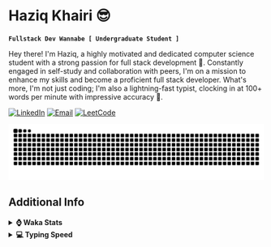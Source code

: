 # Haziq Khairi 😎

**`Fullstack Dev Wannabe [ Undergraduate Student ]`**

Hey there! I'm Haziq, a highly motivated and dedicated computer science student with a strong passion for full stack development 🚀. Constantly engaged in self-study and collaboration with peers, I'm on a mission to enhance my skills and become a proficient full stack developer. What's more, I'm not just coding; I'm also a lightning-fast typist, clocking in at 100+ words per minute with impressive accuracy 💨.

[![LinkedIn](https://custom-icon-badges.demolab.com/badge/LinkedIn-0077B5?style=for-the-badge&logo=linkedin&logoColor=white)](https://www.linkedin.com/in/HaziqKhairi/)
[![Email](https://custom-icon-badges.demolab.com/badge/Email-8B0000?style=for-the-badge&logo=mail&logoColor=white)](mailto:ihaziqkhairi@gmail.com)
[![LeetCode](https://img.shields.io/badge/LeetCode-000000?style=for-the-badge&logo=LeetCode&logoColor=#d16c0)](https://leetcode.com/Kyziq/)

<picture>
  <source media="(prefers-color-scheme: dark)" srcset="https://github.com/Kyziq/Kyziq/blob/output/github-contribution-grid-snake-dark.svg" />
  <source media="(prefers-color-scheme: light)" srcset="https://github.com/Kyziq/Kyziq/blob/output/github-contribution-grid-snake.svg" />
  <img alt="Snake Contribution GIF" src="https://github.com/Kyziq/Kyziq/blob/output/github-contribution-grid-snake.svg" />
</picture>

<!--
<h2 align="left">Languages & Tools</h2>
<div>
	<img alt="Java" src="https://img.shields.io/badge/java-%23ED8B00.svg?style=for-the-badge&logo=openjdk&logoColor=white">
	<img alt="TypeScript" src="https://img.shields.io/badge/typescript-%23007ACC.svg?style=for-the-badge&logo=typescript&logoColor=white" />
	<img alt="JavaScript" src="https://img.shields.io/badge/JavaScript-F7DF1E?style=for-the-badge&logo=javascript&logoColor=white" />
	<img alt="React Native" src="https://img.shields.io/badge/react_native-%2320232a.svg?style=for-the-badge&logo=react&logoColor=%2361DAFB" />
	<img alt="React.js" src="https://img.shields.io/badge/React-20232A?style=for-the-badge&logo=react&logoColor=white" />
	<img alt="Node.js" src="https://img.shields.io/badge/Node.js-43853D?style=for-the-badge&logo=node.js&logoColor=white" />
	<img alt="C++" src="https://img.shields.io/badge/c++-%2300599C.svg?style=for-the-badge&logo=c%2B%2B&logoColor=white">
	<img alt="HTML5" src="https://img.shields.io/badge/HTML5-F16529?style=for-the-badge&logo=html5&logoColor=white" />
	<img alt="CSS" src="https://img.shields.io/badge/CSS3-1572B6?style=for-the-badge&logo=css3&logoColor=white" />
	<img alt="SQL" src="https://img.shields.io/badge/Sql-018bff?style=for-the-badge&logo=microsoft-access&logoColor=white" />
	<img alt="Hibernate" src="https://img.shields.io/badge/Hibernate-59666C?style=for-the-badge&logo=Hibernate&logoColor=white" />
	<img alt="Bootstrap" src="https://img.shields.io/badge/bootstrap-%23563D7C.svg?style=for-the-badge&logo=bootstrap&logoColor=white">
	<img alt="Chart.js" src="https://img.shields.io/badge/chart.js-F5788D.svg?style=for-the-badge&logo=chart.js&logoColor=white">
	<img alt="Android Studio" src="https://img.shields.io/badge/Android%20Studio-3DDC84.svg?style=for-the-badge&logo=android-studio&logoColor=white">
	<img alt="Git" src="https://img.shields.io/badge/git-%23F05033.svg?style=for-the-badge&logo=git&logoColor=white" />
	<img alt="Mercurial" src="https://img.shields.io/badge/mercurial-999999.svg?style=for-the-badge&logo=mercurial&logoColor=white">
	<img alt="MariaDB" src="https://img.shields.io/badge/MariaDB-003545?style=for-the-badge&logo=mariadb&logoColor=white">
	<img alt="OracleDB" src="https://img.shields.io/badge/Oracle-F80000?style=for-the-badge&logo=oracle&logoColor=white">
	<img alt="MicrosoftSQLServer" src="https://img.shields.io/badge/Microsoft%20SQL%20Server-CC2927?style=for-the-badge&logo=microsoft%20sql%20server&logoColor=white" />
</div>
-->

<h2> Additional Info </h2>

<!--
<details>
<summary><b>:octocat: GitHub Profile Stats</b></summary>
<br/>
<div align="center">
	<img width="400px" src="https://github-readme-stats.vercel.app/api/top-langs/?username=Kyziq&layout=compact&langs_count=12" />
</div>
</details>
-->

<details>
<summary><b>⌚ Waka Stats</b></summary>
<br/>
<!--START_SECTION:waka-->

```txt
From: 08 July 2024 - To: 15 July 2024

Total Time: 38 hrs 52 mins

TypeScript    21 hrs 48 mins  █████████████▓░░░░░░░░░░░   55.08 %
JSON          8 hrs 22 mins   █████▒░░░░░░░░░░░░░░░░░░░   21.15 %
Markdown      4 hrs 10 mins   ██▓░░░░░░░░░░░░░░░░░░░░░░   10.56 %
JavaScript    1 hr 42 mins    █░░░░░░░░░░░░░░░░░░░░░░░░   04.31 %
TSConfig      58 mins         ▓░░░░░░░░░░░░░░░░░░░░░░░░   02.44 %
```

<!--END_SECTION:waka-->

</details>

<details>
<summary><b>💻 Typing Speed</b></summary>
<br/>
<div align="center">
	<a href="https://monkeytype.com/profile/Kyziq">via MonkeyType</a>, Time/Words | WPM | Accuracy
	<img alt="Typing Speed" src="/img/typing-speed.png" width="70%"/>
</div>
</details>
